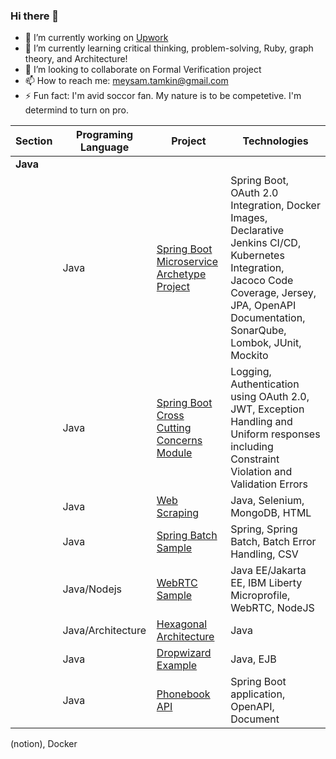 ### Hi there 👋

<!--
**meysam/meysam** is a ✨ _special_ ✨ repository because its `README.md` (this file) appears on your GitHub profile.

Here are some ideas to get you started:
- 🤔 I’m looking for help with ...
- 💬 Ask me about ...

-->

- 🔭 I’m currently working on [Upwork](https://www.upwork.com/freelancers/~01d219904f469f8a94) 
- 🌱 I’m currently learning critical thinking, problem-solving, Ruby, graph theory, and Architecture! 
- 👯 I’m looking to collaborate on Formal Verification project
- 📫 How to reach me: meysam.tamkin@gmail.com
- ⚡ Fun fact: I'm avid soccor fan. My nature is  to be competetive. I'm determind to turn on pro.


| Section                   | Programing Language       | Project                   | Technologies 
| ------------------------- | ------------------------- | ------------------------- | -------------------------
| **Java** | | |
| | Java | [Spring Boot Microservice Archetype Project](https://github.com/paisley-digital/embryo) | Spring Boot, OAuth 2.0 Integration, Docker Images, Declarative Jenkins CI/CD, Kubernetes Integration, Jacoco Code Coverage, Jersey, JPA, OpenAPI Documentation, SonarQube, Lombok, JUnit, Mockito
| | Java | [Spring Boot Cross Cutting Concerns Module](https://github.com/paisley-digital/cross-cutting) | Logging, Authentication using OAuth 2.0, JWT, Exception Handling and Uniform responses including Constraint Violation and Validation Errors
| | Java | [Web Scraping](https://github.com/Paisley-Digital/selenium-web-scraping) | Java, Selenium, MongoDB, HTML
| | Java | [Spring Batch Sample](https://github.com/Paisley-Digital/spring-batch-example) | Spring, Spring Batch, Batch Error Handling, CSV
| | Java/Nodejs | [WebRTC Sample](https://github.com/meysam/video-chat-poc) | Java EE/Jakarta EE, IBM Liberty Microprofile, WebRTC, NodeJS
| | Java/Architecture| [Hexagonal Architecture](https://github.com/Paisley-Digital/hexagonal-architecture) | Java
| | Java| [Dropwizard Example](https://github.com/Paisley-Digital/hexagonal-architecture) | Java, EJB
| | Java| [Phonebook API](https://github.com/Paisley-Digital/hexagonal-architecture) | Spring Boot application, OpenAPI, Document
(notion), Docker




